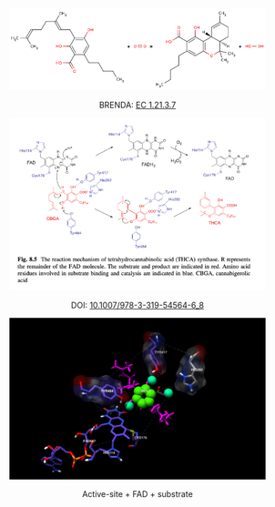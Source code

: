 <p align='center'>
    <img alt='' src='img/benda-mech.png' width='450px'>
    <p align='center'>
        BRENDA:
        <a href='https://www.brenda-enzymes.org/enzyme.php?ecno=1.21.3.7'>
            EC 1.21.3.7
        </a>
    <p>
</p>

<p align='center'>
    <img alt='' src='img/Fig8_5-Sirikantramas2017.png' width='450px'>
    <p align='center'>
        DOI:
        <a href='https://doi.org/10.1007/978-3-319-54564-6_8'>
             10.1007/978-3-319-54564-6_8
        </a>
    <p>
</p>

<p align='center'>
    <img alt='' src='img/asite.png' width='450px'>
    <p align='center'> 
        Active-site + FAD + substrate
    </p>
</p>